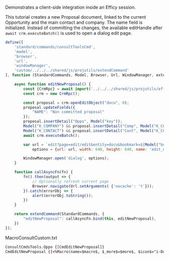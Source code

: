 Demonstrates a client-side integration inside an Efficy session.

This tutorial creates a new Proposal document, linked to the current Opportunity and the main contact and company. The name field is initialized. Instead of committing the changes, the available editHandle after `await crm.executeBatch()` is used to open a dialog edit page.

```javascript
define([
	'standard/commands/consultToolsCmd',
	'model',
	'browser',
	'url',
	'windowManager',
	'custom/../../../shared/js/projutils/extendCommand'
], function (StandardCommands, Model, Browser, Url, WindowManager, extendCommand) {

	async function editNewProposal() {
		const {CrmRpc} = await import('../../../shared/js/projutils/efficy-enterprise-api-browser-es.js');
		const crm = new CrmRpc();

		const proposal = crm.openEditObject("docu", 0);
		proposal.updateFields({
			"NAME": "Non committed proposal"
		});
		proposal.insertDetail("Oppo", Model("key"));
		Model("K_COMPANY") && proposal.insertDetail("Comp", Model("K_COMPANY"));
		Model("K_CONTACT") && proposal.insertDetail("Cont", Model("K_CONTACT"));
		await crm.executeBatch();

		var url = `edit?page=edit/edit&entity=docu&bookmark=${Model("bookmark")}&edithandle=${proposal.edithandle}`,
			options = {url: url, width: 640, height: 640, name: 'edit_docu'};

		WindowManager.open('dialog', options);
	}

	function callAsyncFn(fn) {
		fn().then(output => {
			// Optionally refresh current page
			Browser.navigate(Url.setArguments( {'nocache': 't'}));
		}).catch(errorObj => {
			alert(errorObj.toString());
		})
	}

	return extendCommand(StandardCommands, {
		"editNewProposal": callAsyncFn.bind(this, editNewProposal),
	})
});
```

MacroConsultCustom.txt
```html
ConsultCmdsTools.Oppo {[CmdEditNewProposal]}
CmdEditNewProposal {[<%Macro(name=$macro$, $_more$=$more$, $icon$="i-Docu", $caption$="Edit new Proposal", $msg$="editNewProposal")%>]}
```
